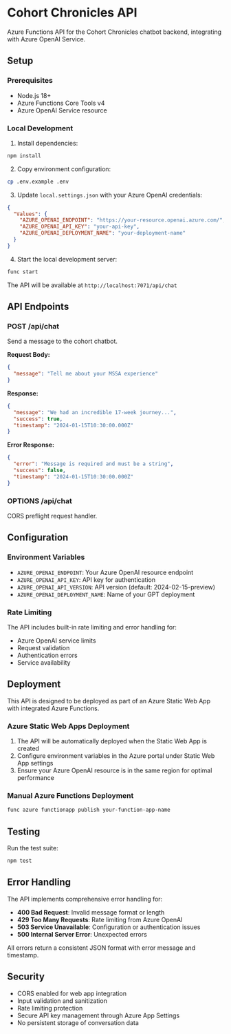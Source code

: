 # Cohort Chronicles API

Azure Functions API for the Cohort Chronicles chatbot backend, integrating with Azure OpenAI Service.

## Setup

### Prerequisites

- Node.js 18+ 
- Azure Functions Core Tools v4
- Azure OpenAI Service resource

### Local Development

1. Install dependencies:
```bash
npm install
```

2. Copy environment configuration:
```bash
cp .env.example .env
```

3. Update `local.settings.json` with your Azure OpenAI credentials:
```json
{
  "Values": {
    "AZURE_OPENAI_ENDPOINT": "https://your-resource.openai.azure.com/",
    "AZURE_OPENAI_API_KEY": "your-api-key",
    "AZURE_OPENAI_DEPLOYMENT_NAME": "your-deployment-name"
  }
}
```

4. Start the local development server:
```bash
func start
```

The API will be available at `http://localhost:7071/api/chat`

## API Endpoints

### POST /api/chat

Send a message to the cohort chatbot.

**Request Body:**
```json
{
  "message": "Tell me about your MSSA experience"
}
```

**Response:**
```json
{
  "message": "We had an incredible 17-week journey...",
  "success": true,
  "timestamp": "2024-01-15T10:30:00.000Z"
}
```

**Error Response:**
```json
{
  "error": "Message is required and must be a string",
  "success": false,
  "timestamp": "2024-01-15T10:30:00.000Z"
}
```

### OPTIONS /api/chat

CORS preflight request handler.

## Configuration

### Environment Variables

- `AZURE_OPENAI_ENDPOINT`: Your Azure OpenAI resource endpoint
- `AZURE_OPENAI_API_KEY`: API key for authentication
- `AZURE_OPENAI_API_VERSION`: API version (default: 2024-02-15-preview)
- `AZURE_OPENAI_DEPLOYMENT_NAME`: Name of your GPT deployment

### Rate Limiting

The API includes built-in rate limiting and error handling for:
- Azure OpenAI service limits
- Request validation
- Authentication errors
- Service availability

## Deployment

This API is designed to be deployed as part of an Azure Static Web App with integrated Azure Functions.

### Azure Static Web Apps Deployment

1. The API will be automatically deployed when the Static Web App is created
2. Configure environment variables in the Azure portal under Static Web App settings
3. Ensure your Azure OpenAI resource is in the same region for optimal performance

### Manual Azure Functions Deployment

```bash
func azure functionapp publish your-function-app-name
```

## Testing

Run the test suite:
```bash
npm test
```

## Error Handling

The API implements comprehensive error handling for:

- **400 Bad Request**: Invalid message format or length
- **429 Too Many Requests**: Rate limiting from Azure OpenAI
- **503 Service Unavailable**: Configuration or authentication issues
- **500 Internal Server Error**: Unexpected errors

All errors return a consistent JSON format with error message and timestamp.

## Security

- CORS enabled for web app integration
- Input validation and sanitization
- Rate limiting protection
- Secure API key management through Azure App Settings
- No persistent storage of conversation data